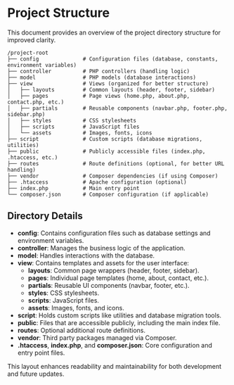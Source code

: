 # Project Structure

This document provides an overview of the project directory structure for improved clarity.

```plaintext
/project-root
├── config              # Configuration files (database, constants, environment variables)
├── controller          # PHP controllers (handling logic)
├── model               # PHP models (database interactions)
├── view                # Views (organized for better structure)
│   ├── layouts         # Common layouts (header, footer, sidebar)
│   ├── pages           # Page views (home.php, about.php, contact.php, etc.)
│   ├── partials        # Reusable components (navbar.php, footer.php, sidebar.php)
│   ├── styles          # CSS stylesheets
│   ├── scripts         # JavaScript files
│   └── assets          # Images, fonts, icons
├── script              # Custom scripts (database migrations, utilities)
├── public              # Publicly accessible files (index.php, .htaccess, etc.)
├── routes              # Route definitions (optional, for better URL handling)
├── vendor              # Composer dependencies (if using Composer)
├── .htaccess           # Apache configuration (optional)
├── index.php           # Main entry point
└── composer.json       # Composer configuration (if applicable)
```

## Directory Details

- **config**: Contains configuration files such as database settings and environment variables.
- **controller**: Manages the business logic of the application.
- **model**: Handles interactions with the database.
- **view**: Contains templates and assets for the user interface:
  - **layouts**: Common page wrappers (header, footer, sidebar).
  - **pages**: Individual page templates (home, about, contact, etc.).
  - **partials**: Reusable UI components (navbar, footer, etc.).
  - **styles**: CSS stylesheets.
  - **scripts**: JavaScript files.
  - **assets**: Images, fonts, and icons.
- **script**: Holds custom scripts like utilities and database migration tools.
- **public**: Files that are accessible publicly, including the main index file.
- **routes**: Optional additional route definitions.
- **vendor**: Third party packages managed via Composer.
- **.htaccess**, **index.php**, and **composer.json**: Core configuration and entry point files.

This layout enhances readability and maintainability for both development and future updates.
